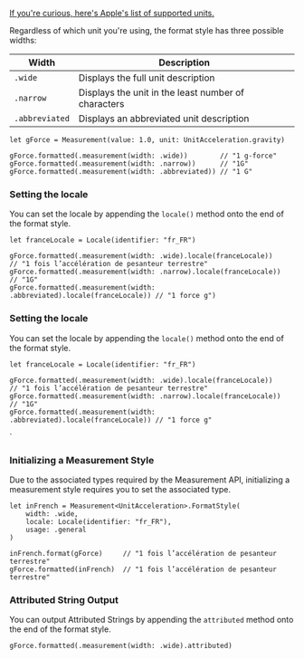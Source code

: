 ---
---
[If you're curious, here's Apple's list of supported units.](https://developer.apple.com/documentation/foundation/dimension)

Regardless of which unit you're using, the format style has three possible widths:

| Width          | Description                                         |
| -------------- | --------------------------------------------------- |
| `.wide`        | Displays the full unit description                  |
| `.narrow`      | Displays the unit in the least number of characters |
| `.abbreviated` | Displays an abbreviated unit description            |

<pre class="splash"><code><span class="keyword">let</span> gForce = <span class="type">Measurement</span>(value: <span class="number">1.0</span>, unit: <span class="type">UnitAcceleration</span>.<span class="property">gravity</span>)

gForce.<span class="call">formatted</span>(.<span class="call">measurement</span>(width: .<span class="dotAccess">wide</span>))        <span class="comment">// "1 g-force"</span>
gForce.<span class="call">formatted</span>(.<span class="call">measurement</span>(width: .<span class="dotAccess">narrow</span>))      <span class="comment">// "1G"</span>
gForce.<span class="call">formatted</span>(.<span class="call">measurement</span>(width: .<span class="dotAccess">abbreviated</span>)) <span class="comment">// "1 G"</span></code></pre>

### Setting the locale

You can set the locale by appending the `locale()` method onto the end of the format style.

<pre class="splash"><code><span class="keyword">let</span> franceLocale = <span class="type">Locale</span>(identifier: <span class="string">"fr_FR"</span>)

gForce.<span class="call">formatted</span>(.<span class="call">measurement</span>(width: .<span class="dotAccess">wide</span>).<span class="call">locale</span>(franceLocale))        <span class="comment">// "1 fois l’accélération de pesanteur terrestre"</span>
gForce.<span class="call">formatted</span>(.<span class="call">measurement</span>(width: .<span class="dotAccess">narrow</span>).<span class="call">locale</span>(franceLocale))      <span class="comment">// "1G"</span>
gForce.<span class="call">formatted</span>(.<span class="call">measurement</span>(width: .<span class="dotAccess">abbreviated</span>).<span class="call">locale</span>(franceLocale)) <span class="comment">// "1 force g")</span></code></pre>

### Setting the locale

You can set the locale by appending the `locale()` method onto the end of the format style.

<pre class="splash"><code><span class="keyword">let</span> franceLocale = <span class="type">Locale</span>(identifier: <span class="string">"fr_FR"</span>)

gForce.<span class="call">formatted</span>(.<span class="call">measurement</span>(width: .<span class="dotAccess">wide</span>).<span class="call">locale</span>(franceLocale))        <span class="comment">// "1 fois l’accélération de pesanteur terrestre"</span>
gForce.<span class="call">formatted</span>(.<span class="call">measurement</span>(width: .<span class="dotAccess">narrow</span>).<span class="call">locale</span>(franceLocale))      <span class="comment">// "1G"</span>
gForce.<span class="call">formatted</span>(.<span class="call">measurement</span>(width: .<span class="dotAccess">abbreviated</span>).<span class="call">locale</span>(franceLocale)) <span class="comment">// "1 force g"</span></code></pre>`

### Initializing a Measurement Style

Due to the associated types required by the Measurement API, initializing a measurement style requires you to set the associated type.

<pre class="splash"><code><span class="keyword">let</span> inFrench = <span class="type">Measurement</span>&lt;<span class="type">UnitAcceleration</span>&gt;.<span class="type">FormatStyle</span>(
    width: .<span class="dotAccess">wide</span>,
    locale: <span class="type">Locale</span>(identifier: <span class="string">"fr_FR"</span>),
    usage: .<span class="dotAccess">general</span>
)

inFrench.<span class="call">format</span>(gForce)     <span class="comment">// "1 fois l’accélération de pesanteur terrestre"</span>
gForce.<span class="call">formatted</span>(inFrench)  <span class="comment">// "1 fois l’accélération de pesanteur terrestre"</span></code></pre>

<h3>Attributed String Output</h3>

You can output Attributed Strings by appending the `attributed` method onto the end of the format style.

<pre class="splash"><code>gForce.<span class="call">formatted</span>(.<span class="call">measurement</span>(width: .<span class="dotAccess">wide</span>).<span class="property">attributed</span>)</code></pre>
